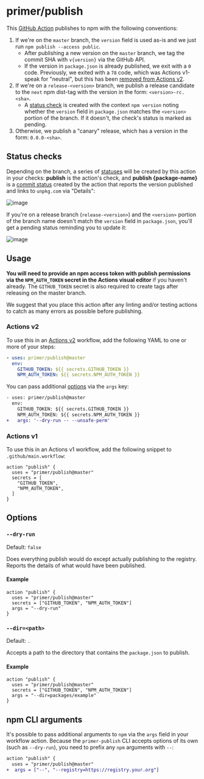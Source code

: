 # primer/publish

This [GitHub Action][github actions] publishes to npm with the following conventions:

1. If we're on the `master` branch, the `version` field is used as-is and we just run `npm publish --access public`.
   - After publishing a new version on the `master` branch, we tag the commit SHA with `v{version}` via the GitHub API.
   - If the version in `package.json` is already published, we exit with a `0` code. Previously, we exited with a `78` code, which was Actions v1-speak for "neutral", but this has been [removed from Actions v2](https://twitter.com/ethomson/status/1163899559279497217?s=20).
1. If we're on a `release-<version>` branch, we publish a release candidate to the `next` npm dist-tag with the version in the form: `<version>-rc.<sha>`.
   - A [status check][status checks] is created with the context `npm version` noting whether the `version` field in `package.json` matches the `<version>` portion of the branch. If it doesn't, the check's status is marked as pending.
1. Otherwise, we publish a "canary" release, which has a version in the form: `0.0.0-<sha>`.

## Status checks

Depending on the branch, a series of [statuses][status checks] will be created by this action in your checks: **publish** is the action's check, and **publish {package-name}** is a [commit status] created by the action that reports the version published and links to `unpkg.com` via "Details":

![image](https://user-images.githubusercontent.com/113896/52375286-23368980-2a14-11e9-8974-062a3e45a846.png)

If you're on a release branch (`release-<version>`) and the `<version>` portion of the branch name doesn't match the `version` field in `package.json`, you'll get a pending status reminding you to update it:

![image](https://user-images.githubusercontent.com/113896/52388530-b63ae800-2a43-11e9-92ef-14ec9459c109.png)

## Usage

**You will need to provide an npm access token with publish permissions via the `NPM_AUTH_TOKEN` secret in the Actions visual editor** if you haven't already. The `GITHUB_TOKEN` secret is also required to create tags after releasing on the master branch.

We suggest that you place this action after any linting and/or testing actions to catch as many errors as possible before publishing.


### Actions v2
To use this in an [Actions v2](https://help.github.com/en/articles/migrating-github-actions-from-hcl-syntax-to-yaml-syntax) workflow, add the following YAML to one or more of your steps:

```yaml
- uses: primer/publish@master
  env:
    GITHUB_TOKEN: ${{ secrets.GITHUB_TOKEN }}
    NPM_AUTH_TOKEN: ${{ secrets.NPM_AUTH_TOKEN }}
```

You can pass additional [options](#options) via the `args` key:

```diff
​- uses: primer/publish@master
  env:
    GITHUB_TOKEN: ${{ secrets.GITHUB_TOKEN }}
    NPM_AUTH_TOKEN: ${{ secrets.NPM_AUTH_TOKEN }}
+   args: '--dry-run -- --unsafe-perm'
```

### Actions v1
To use this in an Actions v1 workflow, add the following snippet to `.github/main.workflow`:

```hcl
action "publish" {
  uses = "primer/publish@master"
  secrets = [
    "GITHUB_TOKEN",
    "NPM_AUTH_TOKEN",
  ]
}
```

## Options

### `--dry-run`

Default: `false`

Does everything publish would do except actually publishing to the registry. Reports the details of what would have been published.

#### Example

```hcl
action "publish" {
  uses = "primer/publish@master"
  secrets = ["GITHUB_TOKEN", "NPM_AUTH_TOKEN"]
  args = "--dry-run"
}
```

### `--dir=<path>`

Default: `.`

Accepts a path to the directory that contains the `package.json` to publish.

#### Example

```hcl
action "publish" {
  uses = "primer/publish@master"
  secrets = ["GITHUB_TOKEN", "NPM_AUTH_TOKEN"]
  args = "--dir=packages/example"
}
```

## npm CLI arguments

It's possible to pass additional arguments to `npm` via the `args` field in your workflow action. Because the `primer-publish` CLI accepts options of its own (such as `--dry-run`), you need to prefix any `npm` arguments with `--`:

```diff
action "publish" {
  uses = "primer/publish@master"
+  args = ["--", "--registry=https://registry.your.org"]
```

[github actions]: https://github.com/features/actions
[commit status]: https://developer.github.com/v3/repos/statuses/
[status checks]: https://help.github.com/articles/about-status-checks/
